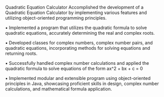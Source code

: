 Quadratic Equation Calculator 
Accomplished the development of a Quadratic Equation Calculator by implementing various features and utilizing object-oriented programming principles.	 

▪	Implemented a program that utilizes the quadratic formula to solve quadratic equations, accurately determining the real and complex roots.

▪	Developed classes for complex numbers, complex number pairs, and quadratic equations, incorporating methods for solving equations and returning roots.

▪	Successfully handled complex number calculations and applied the quadratic formula to solve equations of the form ax^2 + bx + c = 0 

▪	Implemented modular and extensible program using object-oriented principles in Java, showcasing proficient skills in design, complex number calculations, and mathematical formula application.
